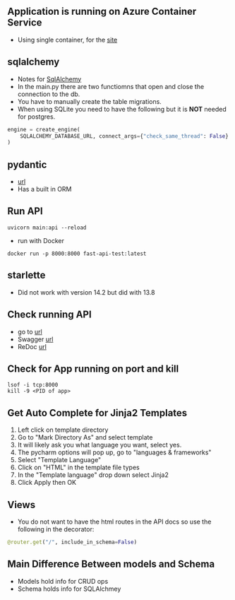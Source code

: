## Application is running on Azure Container Service
- Using single container, for the [site](https://wa-fastapidev.azurewebsites.net/)
## sqlalchemy
- Notes for [SqlAlchemy](https://www.sqlalchemy.org)
- In the main.py there are two functiomns that open and close the connection to the db.
- You have to manually create the table migrations.
- When using SQLite you need to have the following but it is __NOT__ needed for postgres.
```python
engine = create_engine(
    SQLALCHEMY_DATABASE_URL, connect_args={"check_same_thread": False}
)
```
## pydantic
- [url](https://pydantic-docs.helpmanual.io)
- Has a built in ORM
## Run API
```shell script
uvicorn main:api --reload
```
- run with Docker
```shell script
docker run -p 8000:8000 fast-api-test:latest
```
## starlette
- Did not work with version 14.2 but did with 13.8
## Check running API
- go to [url](http://127.0.0.1:8000/items/5?q=somequery)
- Swagger [url](http://127.0.0.1:8000/docs)
- ReDoc [url](http://127.0.0.1:8000/redoc)
## Check for App running on port and kill
```shell script
lsof -i tcp:8000 
kill -9 <PID of app>
```
## Get Auto Complete for Jinja2 Templates
1. Left click on template directory
2. Go to "Mark Directory As" and select template
3. It will likely ask you what language you want, select yes.
4. The pycharm options will pop up, go to "languages & frameworks"
5. Select "Template Language"
6. Click on "HTML" in the template file types
7. In the "Template language" drop down select Jinja2
8. Click Apply then OK
## Views
- You do not want to have the html routes in the API docs so use the following in the decorator:
```python
@router.get("/", include_in_schema=False)
```
## Main Difference Between models and Schema
- Models hold info for CRUD ops
- Schema holds info for SQLAlchmey